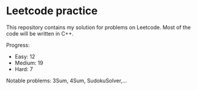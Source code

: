 # Leetcode practice

This repository contains my solution for problems on Leetcode. Most of the code will be written in C++.

Progress:

- Easy: 12
- Medium: 19
- Hard: 7

Notable problems: 3Sum, 4Sum, SudokuSolver,...
